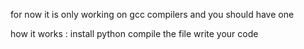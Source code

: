 for now it is only working on gcc compilers and you should have one 

how it works : 
   install python 
   compile the file 
   write your code 

